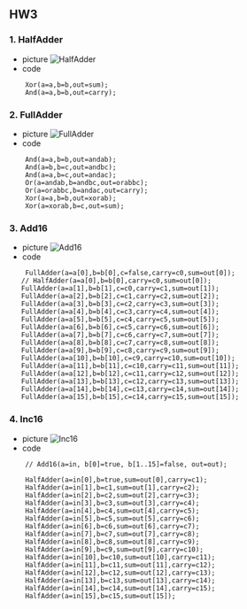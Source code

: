 ## HW3
### 1. HalfAdder
* picture
![HalfAdder](https://nohano1l.github.io/co109a/02/jpg/56022.jpg)
* code
```
    Xor(a=a,b=b,out=sum);
    And(a=a,b=b,out=carry);
```
### 2. FullAdder
* picture
![FullAdder](https://nohano1l.github.io/co109a/02/jpg/56023.jpg)
* code
```
    And(a=a,b=b,out=andab);
    And(a=b,b=c,out=andbc);
    And(a=a,b=c,out=andac);
    Or(a=andab,b=andbc,out=orabbc);
    Or(a=orabbc,b=andac,out=carry);
    Xor(a=a,b=b,out=xorab);
    Xor(a=xorab,b=c,out=sum);
```
### 3. Add16
* picture
![Add16](https://nohano1l.github.io/co109a/02/jpg/56024.jpg)
* code
```
    FullAdder(a=a[0],b=b[0],c=false,carry=c0,sum=out[0]);
   // HalfAdder(a=a[0],b=b[0],carry=c0,sum=out[0]);
   FullAdder(a=a[1],b=b[1],c=c0,carry=c1,sum=out[1]);
   FullAdder(a=a[2],b=b[2],c=c1,carry=c2,sum=out[2]);
   FullAdder(a=a[3],b=b[3],c=c2,carry=c3,sum=out[3]);
   FullAdder(a=a[4],b=b[4],c=c3,carry=c4,sum=out[4]);
   FullAdder(a=a[5],b=b[5],c=c4,carry=c5,sum=out[5]);
   FullAdder(a=a[6],b=b[6],c=c5,carry=c6,sum=out[6]);
   FullAdder(a=a[7],b=b[7],c=c6,carry=c7,sum=out[7]);
   FullAdder(a=a[8],b=b[8],c=c7,carry=c8,sum=out[8]);
   FullAdder(a=a[9],b=b[9],c=c8,carry=c9,sum=out[9]);
   FullAdder(a=a[10],b=b[10],c=c9,carry=c10,sum=out[10]);
   FullAdder(a=a[11],b=b[11],c=c10,carry=c11,sum=out[11]);
   FullAdder(a=a[12],b=b[12],c=c11,carry=c12,sum=out[12]);
   FullAdder(a=a[13],b=b[13],c=c12,carry=c13,sum=out[13]);
   FullAdder(a=a[14],b=b[14],c=c13,carry=c14,sum=out[14]);
   FullAdder(a=a[15],b=b[15],c=c14,carry=c15,sum=out[15]);
```
### 4. Inc16
* picture
![Inc16](https://nohano1l.github.io/co109a/02/jpg/56025.jpg)
* code
```
    // Add16(a=in, b[0]=true, b[1..15]=false, out=out);
   
    HalfAdder(a=in[0],b=true,sum=out[0],carry=c1);
    HalfAdder(a=in[1],b=c1,sum=out[1],carry=c2);
    HalfAdder(a=in[2],b=c2,sum=out[2],carry=c3);
    HalfAdder(a=in[3],b=c3,sum=out[3],carry=c4);
    HalfAdder(a=in[4],b=c4,sum=out[4],carry=c5);
    HalfAdder(a=in[5],b=c5,sum=out[5],carry=c6);
    HalfAdder(a=in[6],b=c6,sum=out[6],carry=c7);
    HalfAdder(a=in[7],b=c7,sum=out[7],carry=c8);
    HalfAdder(a=in[8],b=c8,sum=out[8],carry=c9);
    HalfAdder(a=in[9],b=c9,sum=out[9],carry=c10);
    HalfAdder(a=in[10],b=c10,sum=out[10],carry=c11);
    HalfAdder(a=in[11],b=c11,sum=out[11],carry=c12);
    HalfAdder(a=in[12],b=c12,sum=out[12],carry=c13);
    HalfAdder(a=in[13],b=c13,sum=out[13],carry=c14);
    HalfAdder(a=in[14],b=c14,sum=out[14],carry=c15);
    HalfAdder(a=in[15],b=c15,sum=out[15]);
```